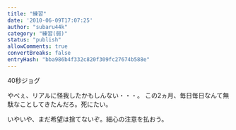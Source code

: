 ```yaml
---
title: "練習"
date: '2010-06-09T17:07:25'
author: "subaru44k"
category: "練習(弱)"
status: "publish"
allowComments: true
convertBreaks: false
entryHash: "bba986b4f332c820f309fc27674b588e"
---
```

40秒ジョグ

やべぇ、リアルに怪我したかもしんない・・・。
この2ヵ月、毎日毎日なんて無駄なことしてきたんだろ。死にたい。

いやいや、まだ希望は捨てないぞ。細心の注意を払おう。
